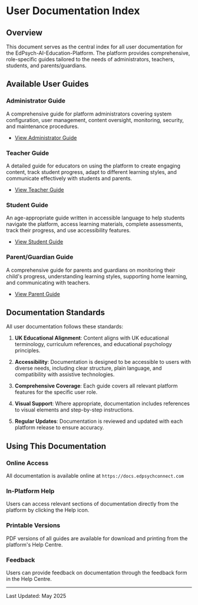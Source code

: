 # User Documentation Index

## Overview

This document serves as the central index for all user documentation for the EdPsych-AI-Education-Platform. The platform provides comprehensive, role-specific guides tailored to the needs of administrators, teachers, students, and parents/guardians.

## Available User Guides

### Administrator Guide
A comprehensive guide for platform administrators covering system configuration, user management, content oversight, monitoring, security, and maintenance procedures.
- [View Administrator Guide](./user-guides/ADMINISTRATOR_GUIDE.md)

### Teacher Guide
A detailed guide for educators on using the platform to create engaging content, track student progress, adapt to different learning styles, and communicate effectively with students and parents.
- [View Teacher Guide](./user-guides/TEACHER_GUIDE.md)

### Student Guide
An age-appropriate guide written in accessible language to help students navigate the platform, access learning materials, complete assessments, track their progress, and use accessibility features.
- [View Student Guide](./user-guides/STUDENT_GUIDE.md)

### Parent/Guardian Guide
A comprehensive guide for parents and guardians on monitoring their child's progress, understanding learning styles, supporting home learning, and communicating with teachers.
- [View Parent Guide](./user-guides/PARENT_GUIDE.md)

## Documentation Standards

All user documentation follows these standards:

1. **UK Educational Alignment**: Content aligns with UK educational terminology, curriculum references, and educational psychology principles.

2. **Accessibility**: Documentation is designed to be accessible to users with diverse needs, including clear structure, plain language, and compatibility with assistive technologies.

3. **Comprehensive Coverage**: Each guide covers all relevant platform features for the specific user role.

4. **Visual Support**: Where appropriate, documentation includes references to visual elements and step-by-step instructions.

5. **Regular Updates**: Documentation is reviewed and updated with each platform release to ensure accuracy.

## Using This Documentation

### Online Access
All documentation is available online at `https://docs.edpsychconnect.com`

### In-Platform Help
Users can access relevant sections of documentation directly from the platform by clicking the Help icon.

### Printable Versions
PDF versions of all guides are available for download and printing from the platform's Help Centre.

### Feedback
Users can provide feedback on documentation through the feedback form in the Help Centre.

---

Last Updated: May 2025
